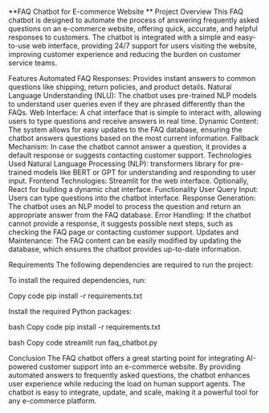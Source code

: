 **FAQ Chatbot for E-commerce Website
**
Project Overview
This FAQ chatbot is designed to automate the process of answering frequently asked questions on an e-commerce website, offering quick, accurate, and helpful responses to customers. The chatbot is integrated with a simple and easy-to-use web interface, providing 24/7 support for users visiting the website, improving customer experience and reducing the burden on customer service teams.

Features
Automated FAQ Responses: Provides instant answers to common questions like shipping, return policies, and product details.
Natural Language Understanding (NLU): The chatbot uses pre-trained NLP models to understand user queries even if they are phrased differently than the FAQs.
Web Interface: A chat interface that is simple to interact with, allowing users to type questions and receive answers in real time.
Dynamic Content: The system allows for easy updates to the FAQ database, ensuring the chatbot answers questions based on the most current information.
Fallback Mechanism: In case the chatbot cannot answer a question, it provides a default response or suggests contacting customer support.
Technologies Used
Natural Language Processing (NLP):
transformers library for pre-trained models like BERT or GPT for understanding and responding to user input.
Frontend Technologies:
Streamlit for the web interface.
Optionally, React for building a dynamic chat interface.
Functionality
User Query Input: Users can type questions into the chatbot interface.
Response Generation: The chatbot uses an NLP model to process the question and return an appropriate answer from the FAQ database.
Error Handling: If the chatbot cannot provide a response, it suggests possible next steps, such as checking the FAQ page or contacting customer support.
Updates and Maintenance: The FAQ content can be easily modified by updating the database, which ensures the chatbot provides up-to-date information.

Requirements
The following dependencies are required to run the project:

To install the required dependencies, run:

Copy code
pip install -r requirements.txt


Install the required Python packages:

bash
Copy code
pip install -r requirements.txt

bash
Copy code
streamlit run faq_chatbot.py

Conclusion
The FAQ chatbot offers a great starting point for integrating AI-powered customer support into an e-commerce website. By providing automated answers to frequently asked questions, the chatbot enhances user experience while reducing the load on human support agents. The chatbot is easy to integrate, update, and scale, making it a powerful tool for any e-commerce platform.
